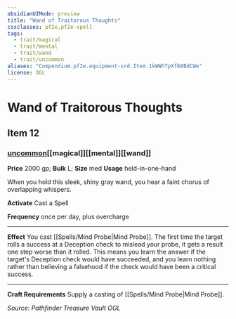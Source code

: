 ```yaml
---
obsidianUIMode: preview
title: "Wand of Traitorous Thoughts"
cssclasses: pf2e,pf2e-spell
tags:
  - trait/magical
  - trait/mental
  - trait/wand
  - trait/uncommon
aliases: "Compendium.pf2e.equipment-srd.Item.1kWWhTpXf68BdCWe"
license: OGL
---
```

# Wand of Traitorous Thoughts
## Item 12
### [uncommon](uncommon "Uncommon Rarity Trait")[[magical]][[mental]][[wand]]


**Price** 2000 gp; 
**Bulk** L; **Size** med
**Usage** held-in-one-hand

When you hold this sleek, shiny gray wand, you hear a faint chorus of overlapping whispers.

**Activate** Cast a Spell

**Frequency** once per day, plus overcharge

* * *

**Effect** You cast [[Spells/Mind Probe|Mind Probe]]. The first time the target rolls a success at a Deception check to mislead your probe, it gets a result one step worse than it rolled. This means you learn the answer if the target's Deception check would have succeeded, and you learn nothing rather than believing a falsehood if the check would have been a critical success.

* * *

**Craft Requirements** Supply a casting of [[Spells/Mind Probe|Mind Probe]].

*Source: Pathfinder Treasure Vault*
*OGL*